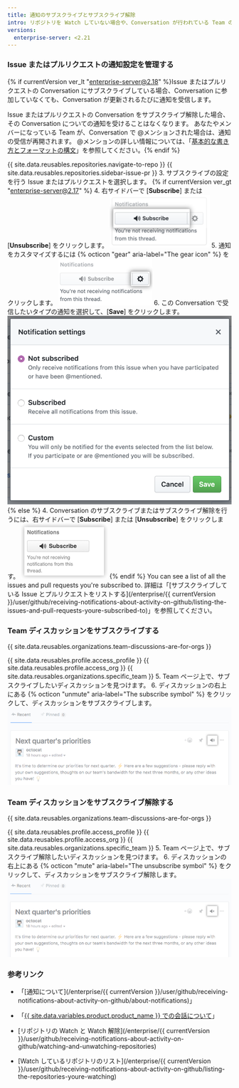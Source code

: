 ```yaml
---
title: 通知のサブスクライブとサブスクライブ解除
intro: リポジトリを Watch していない場合や、Conversation が行われている Team のメンバーでない場合でも、Issue やプルリクエスト、Team ディスカッションの個別の Conversation にサブスクライブできます。 Conversation に関心がなくなった場合は、サブスクライブ解除や受信する通知のカスタマイズができます。
versions:
  enterprise-server: <2.21
---
```


### Issue またはプルリクエストの通知設定を管理する

{% if currentVersion ver_lt "enterprise-server@2.18" %}Issue またはプルリクエストの Conversation にサブスクライブしている場合、Conversation に参加していなくても、Conversation が更新されるたびに通知を受信します。

Issue またはプルリクエストの Conversation をサブスクライブ解除した場合、その Conversation についての通知を受けることはなくなります。 あなたやメンバーになっている Team が、Conversation で @メンションされた場合は、通知の受信が再開されます。 @メンションの詳しい情報については、「[基本的な書き方とフォーマットの構文](/articles/basic-writing-and-formatting-syntax/#mentioning-people-and-teams)」を参照してください。{% endif %}

{{ site.data.reusables.repositories.navigate-to-repo }}
{{ site.data.reusables.repositories.sidebar-issue-pr }}
3. サブスクライブの設定を行う Issue またはプルリクエストを選択します。
{% if currentVersion ver_gt "enterprise-server@2.17" %}
4. 右サイドバーで [**Subscribe**] または [**Unsubscribe**] をクリックします。 ![Conversation サブスクライブボタン](/assets/images/help/notifications/subscribe_button_with_gear.png)
5. 通知をカスタマイズするには {% octicon "gear" aria-label="The gear icon" %} をクリックします。 ![Conversation サブスクライブの隣にある歯車ボタン](/assets/images/help/notifications/subscribe_button_with_gear_chosen.png)
6. この Conversation で受信したいタイプの通知を選択して、[**Save**] をクリックします。 ![Conversationサブスクライブのオプションリスト](/assets/images/help/notifications/subscribe_options.png)
{% else %}
4. Conversation のサブスクライブまたはサブスクライブ解除を行うには、右サイドバーで [**Subscribe**] または [**Unsubscribe**] をクリックします。 ![Conversation サブスクライブボタン](/assets/images/help/notifications/subscribe_button.png)
{% endif %}
You can see a list of all the issues and pull requests you're subscribed to. 詳細は「[サブスクライブしている Issue とプルリクエストをリストする](/enterprise/{{ currentVersion }}/user/github/receiving-notifications-about-activity-on-github/listing-the-issues-and-pull-requests-youre-subscribed-to)」を参照してください。

### Team ディスカッションをサブスクライブする

{{ site.data.reusables.organizations.team-discussions-are-for-orgs }}

{{ site.data.reusables.profile.access_profile }}
{{ site.data.reusables.profile.access_org }}
{{ site.data.reusables.organizations.specific_team }}
5. Team ページ上で、サブスクライブしたいディスカッションを見つけます。
6. ディスカッションの右上にある {% octicon "unmute" aria-label="The subscribe symbol" %} をクリックして、ディスカッションをサブスクライブします。 ![Team ディスカッション サブスクライブボタン](/assets/images/help/notifications/team-discussion-subscribe-button.png)

### Team ディスカッションをサブスクライブ解除する

{{ site.data.reusables.organizations.team-discussions-are-for-orgs }}

{{ site.data.reusables.profile.access_profile }}
{{ site.data.reusables.profile.access_org }}
{{ site.data.reusables.organizations.specific_team }}
5. Team ページ上で、サブスクライブ解除したいディスカッションを見つけます。
6. ディスカッションの右上にある {% octicon "mute" aria-label="The unsubscribe symbol" %} をクリックして、ディスカッションをサブスクライブ解除します。 ![Team ディスカッション サブスクライブボタン](/assets/images/help/notifications/team-discussion-unsubscribe-button.png)

### 参考リンク

- 「[通知について](/enterprise/{{ currentVersion }}/user/github/receiving-notifications-about-activity-on-github/about-notifications)」
- 「[{{ site.data.variables.product.product_name }} での会話について](/articles/about-conversations-on-github)」
- [リポジトリの Watch と Watch 解除](/enterprise/{{ currentVersion }}/user/github/receiving-notifications-about-activity-on-github/watching-and-unwatching-repositories)

- [Watch しているリポジトリのリスト](/enterprise/{{ currentVersion }}/user/github/receiving-notifications-about-activity-on-github/listing-the-repositories-youre-watching)
